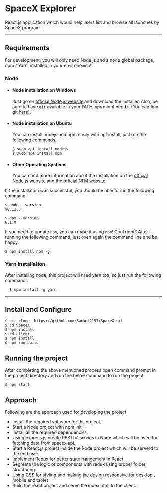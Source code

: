 # SpaceX Explorer

React.js application which would help users list and browse all launches by SpaceX program.

---

## Requirements

For development, you will only need Node.js and a node global package, npm / Yarn, installed in your environement.

### Node

- #### Node installation on Windows

  Just go on [official Node.js website](https://nodejs.org/) and download the installer.
  Also, be sure to have `git` available in your PATH, `npm` might need it (You can find git [here](https://git-scm.com/)).

- #### Node installation on Ubuntu

  You can install nodejs and npm easily with apt install, just run the following commands.

      $ sudo apt install nodejs
      $ sudo apt install npm

- #### Other Operating Systems
  You can find more information about the installation on the [official Node.js website](https://nodejs.org/) and the [official NPM website](https://npmjs.org/).

If the installation was successful, you should be able to run the following command.

    $ node --version
    v8.11.3

    $ npm --version
    6.1.0

If you need to update `npm`, you can make it using `npm`! Cool right? After running the following command, just open again the command line and be happy.

    $ npm install npm -g

###

### Yarn installation

After installing node, this project will need yarn too, so just run the following command.

      $ npm install -g yarn

---

## Install and Configure

    $ git clone  https://github.com/Sanket2197/SpaceX.git
    $ cd SpaceX
    $ npm install
    $ cd client
    $ npm install
    $ npm run build

## Running the project

After completing the above mentioned process open command prompt in the project directory and run the below command to run the project

    $ npm start

## Approach

Following are the approach used for developing the project.

- Install the required software for the project.
- Start a Node project with npm init
- Install all the required dependencies.
- Using express.js create RESTful servies in Node which will be used for fetching data from spacex api.
- Start a React.js project inside the Node project which will be serverd to the end user
- Implement Redux for better state mangement in React
- Segreate the logic of components with redux using proper folder structuring.
- Using CSS for styling and making the design responsive for desktop , mobile and tablet
- Build the react project and serve the index.html to the client.
